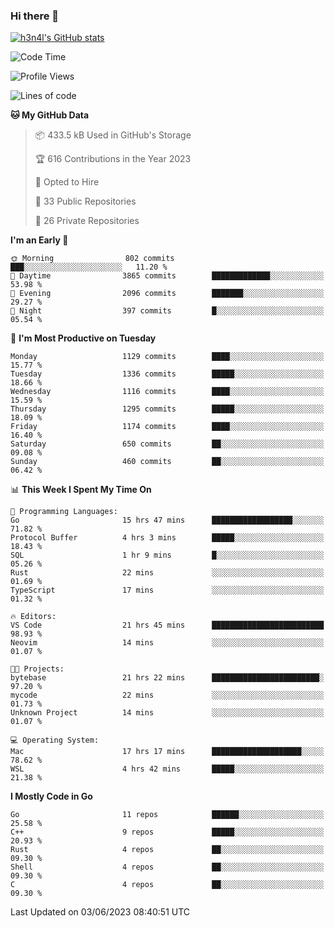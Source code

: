 ### Hi there 👋

[![h3n4l's GitHub stats](https://github-readme-stats.vercel.app/api?username=h3n4l&count_private=true&show_icons=true&theme=radical)](https://github.com/h3n4l/github-readme-stats)

<!--START_SECTION:waka-->
![Code Time](http://img.shields.io/badge/Code%20Time-1%2C264%20hrs%2046%20mins-blue)

![Profile Views](http://img.shields.io/badge/Profile%20Views-2-blue)

![Lines of code](https://img.shields.io/badge/From%20Hello%20World%20I%27ve%20Written-3.2%20million%20lines%20of%20code-blue)

**🐱 My GitHub Data** 

> 📦 433.5 kB Used in GitHub's Storage 
 > 
> 🏆 616 Contributions in the Year 2023
 > 
> 💼 Opted to Hire
 > 
> 📜 33 Public Repositories 
 > 
> 🔑 26 Private Repositories 
 > 
**I'm an Early 🐤** 

```text
🌞 Morning                802 commits         ███░░░░░░░░░░░░░░░░░░░░░░   11.20 % 
🌆 Daytime                3865 commits        █████████████░░░░░░░░░░░░   53.98 % 
🌃 Evening                2096 commits        ███████░░░░░░░░░░░░░░░░░░   29.27 % 
🌙 Night                  397 commits         █░░░░░░░░░░░░░░░░░░░░░░░░   05.54 % 
```
📅 **I'm Most Productive on Tuesday** 

```text
Monday                   1129 commits        ████░░░░░░░░░░░░░░░░░░░░░   15.77 % 
Tuesday                  1336 commits        █████░░░░░░░░░░░░░░░░░░░░   18.66 % 
Wednesday                1116 commits        ████░░░░░░░░░░░░░░░░░░░░░   15.59 % 
Thursday                 1295 commits        █████░░░░░░░░░░░░░░░░░░░░   18.09 % 
Friday                   1174 commits        ████░░░░░░░░░░░░░░░░░░░░░   16.40 % 
Saturday                 650 commits         ██░░░░░░░░░░░░░░░░░░░░░░░   09.08 % 
Sunday                   460 commits         ██░░░░░░░░░░░░░░░░░░░░░░░   06.42 % 
```


📊 **This Week I Spent My Time On** 

```text
💬 Programming Languages: 
Go                       15 hrs 47 mins      ██████████████████░░░░░░░   71.82 % 
Protocol Buffer          4 hrs 3 mins        █████░░░░░░░░░░░░░░░░░░░░   18.43 % 
SQL                      1 hr 9 mins         █░░░░░░░░░░░░░░░░░░░░░░░░   05.26 % 
Rust                     22 mins             ░░░░░░░░░░░░░░░░░░░░░░░░░   01.69 % 
TypeScript               17 mins             ░░░░░░░░░░░░░░░░░░░░░░░░░   01.32 % 

🔥 Editors: 
VS Code                  21 hrs 45 mins      █████████████████████████   98.93 % 
Neovim                   14 mins             ░░░░░░░░░░░░░░░░░░░░░░░░░   01.07 % 

🐱‍💻 Projects: 
bytebase                 21 hrs 22 mins      ████████████████████████░   97.20 % 
mycode                   22 mins             ░░░░░░░░░░░░░░░░░░░░░░░░░   01.73 % 
Unknown Project          14 mins             ░░░░░░░░░░░░░░░░░░░░░░░░░   01.07 % 

💻 Operating System: 
Mac                      17 hrs 17 mins      ████████████████████░░░░░   78.62 % 
WSL                      4 hrs 42 mins       █████░░░░░░░░░░░░░░░░░░░░   21.38 % 
```

**I Mostly Code in Go** 

```text
Go                       11 repos            ██████░░░░░░░░░░░░░░░░░░░   25.58 % 
C++                      9 repos             █████░░░░░░░░░░░░░░░░░░░░   20.93 % 
Rust                     4 repos             ██░░░░░░░░░░░░░░░░░░░░░░░   09.30 % 
Shell                    4 repos             ██░░░░░░░░░░░░░░░░░░░░░░░   09.30 % 
C                        4 repos             ██░░░░░░░░░░░░░░░░░░░░░░░   09.30 % 
```




 Last Updated on 03/06/2023 08:40:51 UTC
<!--END_SECTION:waka-->

